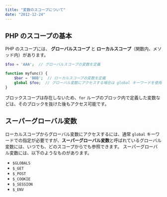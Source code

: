 ```yaml
---
title: "変数のスコープについて"
date: "2012-12-24"
---
```


PHP のスコープの基本
----

PHP のスコープには、 **グローバルスコープ** と **ローカルスコープ**（関数内、メソッド内）があります。

~~~ php
$foo = 'AAA';  // グローバルスコープの変数を定義

function myfunc() {
    $bar = 'BBB';  // ローカルスコープの変数を定義
    global $foo;  // グローバル変数にアクセスする場合は global キーワードを使用する
}
~~~

ブロックスコープは存在しないため、`for` ループのブロック内で定義した変数などは、そのブロックを抜けた後もアクセス可能です。


スーパーグローバル変数
----

ローカルスコープからグローバル変数にアクセスするには、通常 `global` キーワードでの指定が必要ですが、**スーパーグローバル変数**と呼ばれているグローバル変数には、いつでも、どのスコープからでも参照できます。
スーパーグローバル変数には、以下のようなものがあります。

* `$GLOBALS`
* `$_GET`
* `$_POST`
* `$_COOKIE`
* `$_SESSION`
* `$_ENV`

